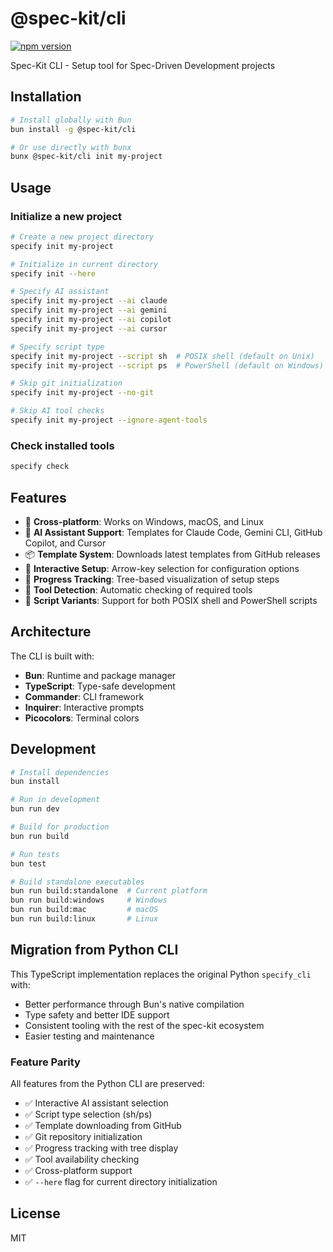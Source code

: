 # @spec-kit/cli

[![npm version](https://badge.fury.io/js/@spec-kit%2Fcli.svg)](https://www.npmjs.com/package/@spec-kit/cli)

Spec-Kit CLI - Setup tool for Spec-Driven Development projects

## Installation

```bash
# Install globally with Bun
bun install -g @spec-kit/cli

# Or use directly with bunx
bunx @spec-kit/cli init my-project
```

## Usage

### Initialize a new project

```bash
# Create a new project directory
specify init my-project

# Initialize in current directory
specify init --here

# Specify AI assistant
specify init my-project --ai claude
specify init my-project --ai gemini
specify init my-project --ai copilot
specify init my-project --ai cursor

# Specify script type
specify init my-project --script sh  # POSIX shell (default on Unix)
specify init my-project --script ps  # PowerShell (default on Windows)

# Skip git initialization
specify init my-project --no-git

# Skip AI tool checks
specify init my-project --ignore-agent-tools
```

### Check installed tools

```bash
specify check
```

## Features

- 🚀 **Cross-platform**: Works on Windows, macOS, and Linux
- 🤖 **AI Assistant Support**: Templates for Claude Code, Gemini CLI, GitHub Copilot, and Cursor
- 📦 **Template System**: Downloads latest templates from GitHub releases
- 🎯 **Interactive Setup**: Arrow-key selection for configuration options
- 🌳 **Progress Tracking**: Tree-based visualization of setup steps
- 🔧 **Tool Detection**: Automatic checking of required tools
- 📜 **Script Variants**: Support for both POSIX shell and PowerShell scripts

## Architecture

The CLI is built with:

- **Bun**: Runtime and package manager
- **TypeScript**: Type-safe development
- **Commander**: CLI framework
- **Inquirer**: Interactive prompts
- **Picocolors**: Terminal colors

## Development

```bash
# Install dependencies
bun install

# Run in development
bun run dev

# Build for production
bun run build

# Run tests
bun test

# Build standalone executables
bun run build:standalone  # Current platform
bun run build:windows     # Windows
bun run build:mac         # macOS
bun run build:linux       # Linux
```

## Migration from Python CLI

This TypeScript implementation replaces the original Python `specify_cli` with:

- Better performance through Bun's native compilation
- Type safety and better IDE support
- Consistent tooling with the rest of the spec-kit ecosystem
- Easier testing and maintenance

### Feature Parity

All features from the Python CLI are preserved:

- ✅ Interactive AI assistant selection
- ✅ Script type selection (sh/ps)
- ✅ Template downloading from GitHub
- ✅ Git repository initialization
- ✅ Progress tracking with tree display
- ✅ Tool availability checking
- ✅ Cross-platform support
- ✅ `--here` flag for current directory initialization

## License

MIT
